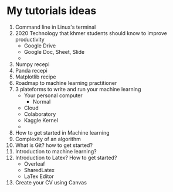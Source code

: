 # My tutorials ideas

1. Command line in Linux's terminal
2. 2020 Technology that khmer students should know to improve productivity
   - Google Drive
   - Google Doc, Sheet, Slide
   -
3. Numpy recepi
4. Panda recepi
5. Matplotlib recipe
6. Roadmap to machine learning practitioner
7. 3 plateforms to write and run your machine learning
   - Your personal computer
     - Normal
   - Cloud
   - Colaboratory
   - Kaggle Kernel
   -
8. How to get started in Machine learning
9. Complexity of an algorithm
10. What is Git? how to get started?
11. Introduction to machine learning?
12. Introduction to Latex? How to get started?
    - Overleaf
    - SharedLatex
    - LaTex Editor
13. Create your CV using Canvas
